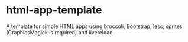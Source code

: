 html-app-template
=================

A template for simple HTML apps using broccoli, Bootstrap, less, sprites (GraphicsMagick is required) and livereload.
